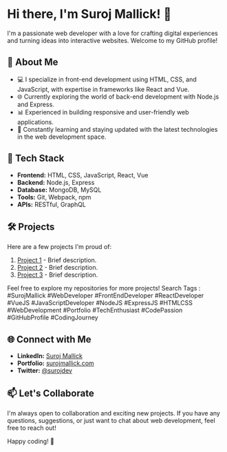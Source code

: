 # Hi there, I'm Suroj Mallick! 👋

I'm a passionate web developer with a love for crafting digital experiences and turning ideas into interactive websites. Welcome to my GitHub profile!

## 🚀 About Me

- 💻 I specialize in front-end development using HTML, CSS, and JavaScript, with expertise in frameworks like React and Vue.
- 🌐 Currently exploring the world of back-end development with Node.js and Express.
- 📊 Experienced in building responsive and user-friendly web applications.
- 🌱 Constantly learning and staying updated with the latest technologies in the web development space.

## 🔧 Tech Stack

- **Frontend:** HTML, CSS, JavaScript, React, Vue
- **Backend:** Node.js, Express
- **Database:** MongoDB, MySQL
- **Tools:** Git, Webpack, npm
- **APIs:** RESTful, GraphQL

## 🛠️ Projects

Here are a few projects I'm proud of:

1. [Project 1](#) - Brief description.
2. [Project 2](#) - Brief description.
3. [Project 3](#) - Brief description.

Feel free to explore my repositories for more projects!
Search Tags : #SurojMallick
#WebDeveloper
#FrontEndDeveloper
#ReactDeveloper
#VueJS
#JavaScriptDeveloper
#NodeJS
#ExpressJS
#HTMLCSS
#WebDevelopment
#Portfolio
#TechEnthusiast
#CodePassion
#GitHubProfile
#CodingJourney
## 🌐 Connect with Me

- **LinkedIn:** [Suroj Mallick](#)
- **Portfolio:** [surojmallick.com](#)
- **Twitter:** [@surojdev](#)

## 📫 Let's Collaborate

I'm always open to collaboration and exciting new projects. If you have any questions, suggestions, or just want to chat about web development, feel free to reach out! 

Happy coding! 🚀
